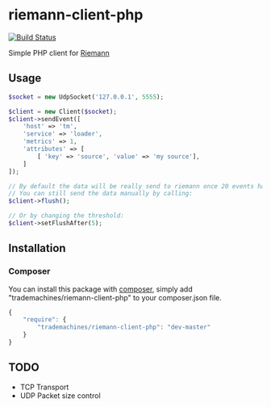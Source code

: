 # riemann-client-php

[![Build Status](https://travis-ci.org/trademachines/riemann-client-php.svg)](https://travis-ci.org/trademachines/riemann-client-php)

Simple PHP client for [Riemann](http://riemann.io/) 

## Usage

```php
$socket = new UdpSocket('127.0.0.1', 5555);

$client = new Client($socket);
$client->sendEvent([
    'host' => 'tm',
    'service' => 'loader',
    'metrics' => 1,
    'attributes' => [
        [ 'key' => 'source', 'value' => 'my source'],
    ]
]);

// By default the data will be really send to riemann once 20 events have been queued
// You can still send the data manually by calling:
$client->flush();

// Or by changing the threshold:
$client->setFlushAfter(5);

```


## Installation

### Composer

You can install this package with [composer](https://getcomposer.org/), simply add "trademachines/riemann-client-php" to your composer.json file.

```javascript
{
    "require": {
        "trademachines/riemann-client-php": "dev-master"
    }
}
```

## TODO
 * TCP Transport
 * UDP Packet size control
